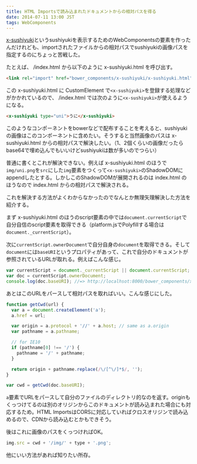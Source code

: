 ```yaml
---
title: HTML Importsで読み込まれたドキュメントからの相対パスを得る
date: 2014-07-11 13:00 JST
tags: WebComponents
---
```


[x-sushiyuki](https://github.com/hokaccha/x-sushiyuki)というsushiyukiを表示するためのWebComponentsの要素を作ったんだけれども、importされたファイルからの相対パスでsushiyukiの画像パスを指定するのにちょっと苦戦した。

たとえば、 /index.html から以下のように x-sushiyuki.html を呼び出す。

```html
<link rel="import" href="bower_components/x-sushiyuki/x-sushiyuki.html">
```

この x-sushiyuki.html に CustomElement で`<x-sushiyuki>`を登録する処理などがかかれているので、 /index.html では次のように`<x-sushiyuki>`が使えるようになる。

```html
<x-sushiyuki type="uni">うに</x-sushiyuki>
```

このようなコンポーネントをbowerなどで配布することを考えると、sushiyukiの画像はこのコンポーネントに含めたい。そうすると当然画像のパスは x-sushiyuki.html からの相対パスで解決したい。（1、2個くらいの画像だったらbase64で埋め込んでもいいけどsushiyukiは数が多いのでつらい）

普通に書くとこれが解決できない。例えば x-sushiyuki.html のほうで`img/uni.png`を`src`にした`img`要素をつくって`<x-sushiyuki>`のShadowDOMにappendしたとする。しかしこのShadowDOMが展開されるのは index.html のほうなので index.html からの相対パスで解決される。

これを解決する方法がよくわからなかったのでなんとか無理矢理解決した方法を紹介する。

まず x-sushiyuki.html のほうのscript要素の中では`document.currentScript`で自分自信のscript要素を取得できる（platform.jsでPolyfillする場合は`document._currentScript`）。

次に`currentScript.ownerDocument`で自分自身の`document`を取得できる。そして`document`には`baseURI`というプロパティがあって、これで自分のドキュメントが参照されているURLが取れる。例えばこんな感じ。

```javascript
var currentScript = document._currentScript || document.currentScript;
var doc = currentScript.ownerDocument;
console.log(doc.baseURI); //=> http://localhsot:8000/bower_components/x-sushiyuki/x-sushiyuki.html
```

あとはこのURLをパースして相対パスを取ればいい。こんな感じにした。

```javascript
function getCwd(url) {
  var a = document.createElement('a');
  a.href = url;

  var origin = a.protocol + '//' + a.host; // same as a.origin
  var pathname = a.pathname;

  // for IE10
  if (pathname[0] !== '/') {
    pathname = '/' + pathname;
  }

  return origin + pathname.replace(/\/[^\/]*$/, '');
}

var cwd = getCwd(doc.baseURI);
```

`a`要素でURLをパースして自分のファイルのディレクトリ的なのを返す。originもくっつけてるのは別のオリジンからこのドキュメントが読み込まれた場合にも対応するため。HTML ImportsはCORSに対応していればクロスオリジンで読み込めるので、CDNから読み込むとかもできそう。

後はこれに画像のパスをくっつければOK。

```javascript
img.src = cwd + '/img/' + type + '.png';
```

他にいい方法があれば知りたい所存。
